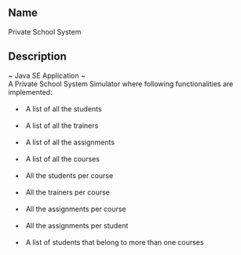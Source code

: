 
## Name

Private School System

## Description

~ Java SE Application ~\
A Private School System Simulator where following functionalities are implemented:\
\
&emsp;&#8226;&emsp;A list of all the students\
\
&emsp;&#8226;&emsp;A list of all the trainers\
\
&emsp;&#8226;&emsp;A list of all the assignments\
\
&emsp;&#8226;&emsp;A list of all the courses\
\
&emsp;&#8226;&emsp;All the students per course\
\
&emsp;&#8226;&emsp;All the trainers per course\
\
&emsp;&#8226;&emsp;All the assignments per course\
\
&emsp;&#8226;&emsp;All the assignments per student\
\
&emsp;&#8226;&emsp;A list of students that belong to more than one courses
